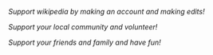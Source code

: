 _Support wikipedia by making an account and making edits!_

_Support your local community and volunteer!_

_Support your friends and family and have fun!_


<!---
GreyTeddy/GreyTeddy is a ✨ special ✨ repository because its `README.md` (this file) appears on your GitHub profile.
You can click the Preview link to take a look at your changes.
--->

